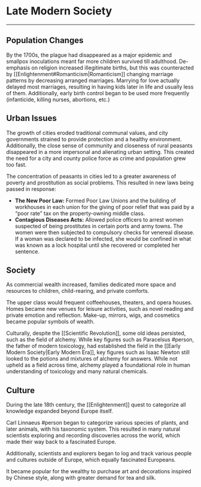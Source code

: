 # Late Modern Society
---

## Population Changes
By the 1700s, the plague had disappeared as a major epidemic and smallpox inoculations meant far more children survived till adulthood. De-emphasis on religion increased illegitimate births, but this was counteracted by [[Enlightenment#Romanticism|Romanticism]] changing marriage patterns by decreasing arranged marriages. Marrying for love actually delayed most marriages, resulting in having kids later in life and usually less of them. Additionally, early birth control began to be used more frequently (infanticide, killing nurses, abortions, etc.)

## Urban Issues
The growth of cities eroded traditional communal values, and city governments strained to provide protection and a healthy environment. Additionally, the close sense of community and closeness of rural peasants disappeared in a more impersonal and alienating urban setting. This created the need for a city and county police force as crime and population grew too fast.

The concentration of peasants in cities led to a greater awareness of poverty and prostitution as social problems. This resulted in new laws being passed in response:
- **The New Poor Law:** Formed Poor Law Unions and the building of workhouses in each union for the giving of poor relief that was paid by a “poor rate” tax on the property-owning middle class.
- **Contagious Diseases Acts:** Allowed police officers to arrest women suspected of being prostitutes in certain ports and army towns. The women were then subjected to compulsory checks for venereal disease. If a woman was declared to be infected, she would be confined in what was known as a lock hospital until she recovered or completed her sentence.

## Society
As commercial wealth increased, families dedicated more space and resources to children, child-rearing, and private comforts.

The upper class would frequent coffeehouses, theaters, and opera houses. Homes became new venues for leisure activities, such as novel reading and private emotion and reflection. Make-up, mirrors, wigs, and cosmetics became popular symbols of wealth.

Culturally, despite the [[Scientific Revolution]], some old ideas persisted, such as the field of alchemy. While key figures such as Paracelsus #person, the father of modern toxicology, had established the field in the [[Early Modern Society|Early Modern Era]], key figures such as Isaac Newton still looked to the potions and mixtures of alchemy for answers. While not upheld as a field across time, alchemy played a foundational role in human understanding of toxicology and many natural chemicals.

## Culture
During the late 18th century, the [[Enlightenment]] quest to categorize all knowledge expanded beyond Europe itself.

Carl Linnaeus #person began to categorize various species of plants, and later animals, with his taxonomic system. This resulted in many natural scientists exploring and recording discoveries across the world, which made their way back to a fascinated Europe.

Additionally, scientists and explorers began to log and track various people and cultures outside of Europe, which equally fascinated Europeans.

It became popular for the wealthy to purchase art and decorations inspired by Chinese style, along with greater demand for tea and silk.